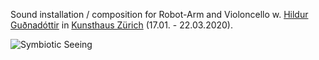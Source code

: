 Sound installation / composition for Robot-Arm and Violoncello w. [Hildur Guðnadóttir](https://www.hildurness.com) in [Kunsthaus Zürich](https://www.kunsthaus.ch/en/besuch-planen/ausstellungen/olafur-eliasson/) (17.01. - 22.03.2020).

![Symbiotic Seeing](/symbiotic-seeing/symbiotic-seeing.jpg)
